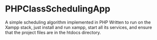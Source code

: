 # PHPClassSchedulingApp
A simple scheduling algorithm implemented in PHP 
Written to run on the Xampp stack, just install and run xampp, start all its services, and ensure that the project files are in the htdocs directory.
